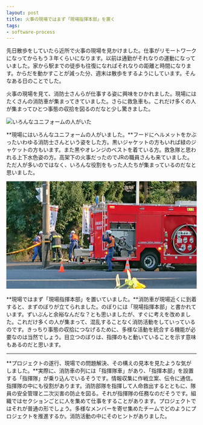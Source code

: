 ```yaml
---
layout: post
title: 火事の現場ではまず「現場指揮本部」を置く
tags: 
- software-process
---
```


先日散歩をしていたら近所で火事の現場を見かけました。仕事がリモートワークになってからもう３年くらいになります。以前は通勤がそれなりの運動になっていました。家から駅までの徒歩も往復になればそれなりの距離と時間になります。からだを動かすことが減った分、週末は散歩をするようにしています。そんなある日のことでした。

火事の現場を見て、消防士さんらが仕事する姿に興味をひかれました。現場にはたくさんの消防車が集まってきていました。さらに救急車も。これだけ多くの人が集まってひとつ事態の収拾を図るのだなと少し驚きました。

![いろんなユニフォームの人がいた](../images/firstly-establish-to-a-field-command-headquarters/many-uniforms.jpg)

**現場にはいろんなユニフォームの人がいました。**フードにヘルメットをかぶったいわゆる消防士さんという姿をした方。黒いジャケットの方もいれば緑のジャケットの方もいます。また黒やオレンジのベストを着ている方。救急隊と思われる上下水色姿の方。高架下の火事だったのでJRの職員さんも来ていました。ただ人が多いのではなく、いろんな役割をもった人たちが集まっているのだなと思いました。

![現場指揮本部が置かれていた](../images/firstly-establish-to-a-field-command-headquarters/field-command-headquarters.jpg)

**現場ではまず「現場指揮本部」を置いていました。**消防車が現場近くに到着すると、まずのぼりが立てられました。のぼりには「現場指揮本部」と書かれています。ずいぶんと余裕なんだな？とも思いましたが、すぐに考えを改めました。これだけ多くの人が集まって、混乱することなく消防活動をしていっているのです。きっちり事態の収拾につなげるために、多様な活動を統合する機能が必要なのは当然でしょう。目立つのぼりは、指揮のもと動いていることを示す意味もあるのだと思います。

---

**プロジェクトの遂行、現場での問題解決、その構えの見本を見たような気がしました。**実際に、消防車の列には「指揮隊車」があり、「指揮本部」を設置する「指揮隊」が乗り込んでいるそうです。情報収集に作戦立案、伝令に通信。指揮隊の中にも役割があります。消防部隊を指揮して人命救出するとともに、隊員の安全管理と二次災害の防止を図る。それが指揮隊の任務なのだそうです。組織ではセクションごとに人を集めて仕事をすることがあります。プロジェクトではそれが普通の形でしょう。多様なメンバーを寄せ集めたチームでどのようにプロジェクトを推進するか。消防活動の中にそのヒントがありました。
